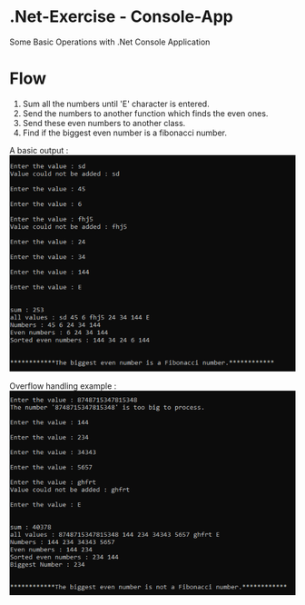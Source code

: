 # .Net-Exercise - Console-App
Some Basic Operations with .Net Console Application 

# Flow
1. Sum all the numbers until 'E' character is entered. 
2. Send the numbers to another function which finds the even ones.
3. Send these even numbers to another class.
4. Find if the biggest even number is a fibonacci number.

A basic output :  
![output][output]

Overflow handling example :
![overflow][overflow]


[overflow]: https://github.com/humabilgin/.Net-Exercise---Console-App/blob/main/overflowExample.PNG
[output]: https://github.com/humabilgin/.Net-Exercise---Console-App/blob/main/outputExample.PNG
